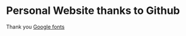 <h1>Personal Website thanks to Github</h1>

<p>Thank you <a href="https://fonts.google.com/">Google fonts</a></p>

